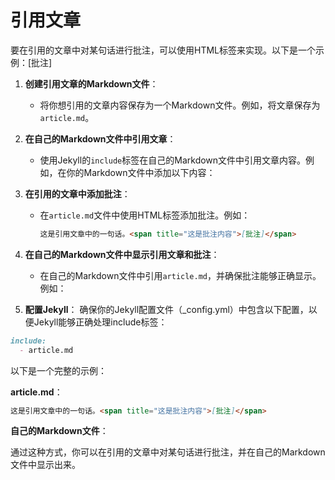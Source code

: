 
# 引用文章

要在引用的文章中对某句话进行批注，可以使用HTML标签来实现。以下是一个示例：<span title="批注1">[批注]</span>

1. **创建引用文章的Markdown文件**：
   - 将你想引用的文章内容保存为一个Markdown文件。例如，将文章保存为`article.md`。

2. **在自己的Markdown文件中引用文章**：
   - 使用Jekyll的`include`标签在自己的Markdown文件中引用文章内容。例如，在你的Markdown文件中添加以下内容：

3. **在引用的文章中添加批注**：
   - 在`article.md`文件中使用HTML标签添加批注。例如：

     ```markdown
     这是引用文章中的一句话。<span title="这是批注内容">[批注]</span>
     ```

4. **在自己的Markdown文件中显示引用文章和批注**：
   - 在自己的Markdown文件中引用`article.md`，并确保批注能够正确显示。例如：

5. **配置Jekyll**：
确保你的Jekyll配置文件（_config.yml）中包含以下配置，以便Jekyll能够正确处理include标签：

```markdown
include:
  - article.md
```

以下是一个完整的示例：

**article.md**：

```markdown
这是引用文章中的一句话。<span title="这是批注内容">[批注]</span>
```

**自己的Markdown文件**：

通过这种方式，你可以在引用的文章中对某句话进行批注，并在自己的Markdown文件中显示出来。
